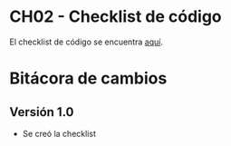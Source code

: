 # CH02 - Checklist de código

El checklist de código se encuentra [aquí](https://docs.google.com/spreadsheets/d/1BTfYvNCsBmU54sY2hRHbU0hQRsxRtR4aCTtCfFbPxrI/edit?usp=sharing).

# Bitácora de cambios

## Versión 1.0
  - Se creó la checklist

